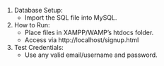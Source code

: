 1. Database Setup:
   - Import the SQL file into MySQL.
2. How to Run:
   - Place files in XAMPP/WAMP’s htdocs folder.
   - Access via http://localhost/signup.html
3. Test Credentials:
   - Use any valid email/username and password.
   